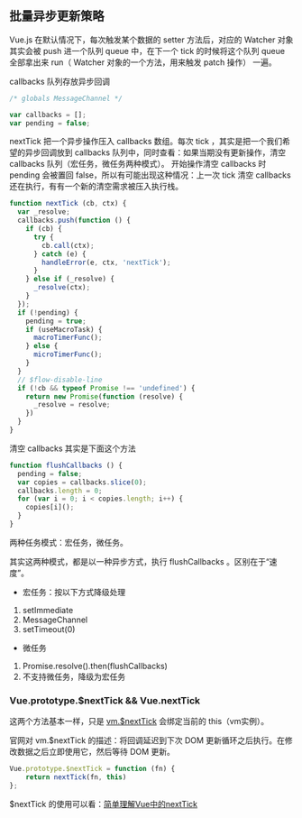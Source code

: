 ## 批量异步更新策略

Vue.js 在默认情况下，每次触发某个数据的 setter 方法后，对应的 Watcher 对象其实会被 push 进一个队列 queue 中，在下一个 tick 的时候将这个队列 queue 全部拿出来 run（ Watcher 对象的一个方法，用来触发 patch 操作） 一遍。

callbacks 队列存放异步回调

```javascript
/* globals MessageChannel */

var callbacks = [];
var pending = false;
```

nextTick 把一个异步操作压入 callbacks 数组。每次 tick ，其实是把一个我们希望的异步回调放到 callbacks 队列中，同时查看：如果当期没有更新操作，清空 callbacks 队列（宏任务，微任务两种模式）。 开始操作清空 callbacks 时 pending 会被置回 false，所以有可能出现这种情况：上一次 tick 清空 callbacks 还在执行，有有一个新的清空需求被压入执行栈。

```javascript
function nextTick (cb, ctx) {
  var _resolve;
  callbacks.push(function () {
    if (cb) {
      try {
        cb.call(ctx);
      } catch (e) {
        handleError(e, ctx, 'nextTick');
      }
    } else if (_resolve) {
      _resolve(ctx);
    }
  });
  if (!pending) {
    pending = true;
    if (useMacroTask) {
      macroTimerFunc();
    } else {
      microTimerFunc();
    }
  }
  // $flow-disable-line
  if (!cb && typeof Promise !== 'undefined') {
    return new Promise(function (resolve) {
      _resolve = resolve;
    })
  }
}
```

清空 callbacks 其实是下面这个方法

```javascript
function flushCallbacks () {
  pending = false;
  var copies = callbacks.slice(0);
  callbacks.length = 0;
  for (var i = 0; i < copies.length; i++) {
    copies[i]();
  }
}
```

两种任务模式：宏任务，微任务。

其实这两种模式，都是以一种异步方式，执行 flushCallbacks 。区别在于“速度”。

 - 宏任务：按以下方式降级处理

1. setImmediate
2. MessageChannel
3. setTimeout(0)

 - 微任务

1. Promise.resolve().then(flushCallbacks)
2. 不支持微任务，降级为宏任务

### Vue.prototype.$nextTick && Vue.nextTick

这两个方法基本一样，只是 [vm.$nextTick](https://cn.vuejs.org/v2/api/#vm-nextTick) 会绑定当前的 this（vm实例）。

官网对 vm.$nextTick 的描述：将回调延迟到下次 DOM 更新循环之后执行。在修改数据之后立即使用它，然后等待 DOM 更新。

```javascript
Vue.prototype.$nextTick = function (fn) {
    return nextTick(fn, this)
};
```

$nextTick 的使用可以看：[简单理解Vue中的nextTick](https://juejin.im/post/5a6fdb846fb9a01cc0268618)



